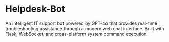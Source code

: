 # Helpdesk-Bot
An intelligent IT support bot powered by GPT-4o that provides real-time troubleshooting assistance through a modern web chat interface. Built with Flask, WebSocket, and cross-platform system command execution.

